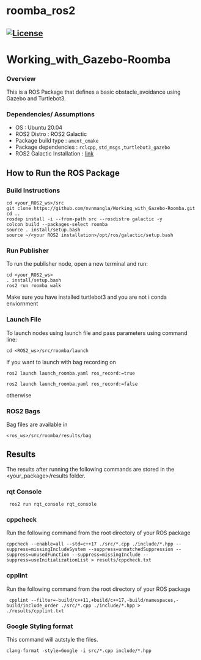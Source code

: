 # roomba_ros2
[![License](https://img.shields.io/badge/License-Apache%202.0-blue.svg)](https://opensource.org/licenses/Apache-2.0)
---
# Working_with_Gazebo-Roomba

### Overview

This is a ROS Package that defines a basic obstacle_avoidance using Gazebo and Turtlebot3.

### Dependencies/ Assumptions
- OS : Ubuntu 20.04 
- ROS2 Distro : ROS2 Galactic
- Package build type : ```ament_cmake ```
- Package dependencies : ```rclcpp```, ```std_msgs``` ,```turtlebot3_gazebo```
- ROS2 Galactic Installation : [link](https://docs.ros.org/en/galactic/Installation/Ubuntu-Install-Debians.html)

## How to Run the ROS Package
### Build Instructions
```
cd <your_ROS2_ws>/src
git clone https://github.com/nvnmangla/Working_with_Gazebo-Roomba.git
cd ..   
rosdep install -i --from-path src --rosdistro galactic -y
colcon build --packages-select roomba
source . install/setup.bash
source ~/<your ROS2 installation>/opt/ros/galactic/setup.bash
```

### Run Publisher
To run the publisher node, open a new terminal and run:
```
cd <your_ROS2_ws>
. install/setup.bash
ros2 run roomba walk
```
Make sure you have  installed turtlebot3 and you are not i conda enviornment 

### Launch File
To launch nodes using launch file and pass parameters using command line:
```
cd <ROS2_ws>/src/roomba/launch
```
If you want to launch with bag recording on
```
ros2 launch launch_roomba.yaml ros_record:=true 
```
```
ros2 launch launch_roomba.yaml ros_record:=false 
```
otherwise
### ROS2 Bags
Bag files are available in
```
<ros_ws>/src/roomba/results/bag
```
## Results
The results after running the following commands are stored in the <your_package>/results folder.

### rqt Console
```
 ros2 run rqt_console rqt_console

```
### cppcheck
Run the following command from the root directory of your ROS package
```
cppcheck --enable=all --std=c++17 ./src/*.cpp ./include/*.hpp --suppress=missingIncludeSystem --suppress=unmatchedSuppression --suppress=unusedFunction --suppress=missingInclude --suppress=useInitializationList > results/cppcheck.txt
```
### cpplint
Run the following command from the root directory of your ROS package
```
 cpplint --filter=-build/c++11,+build/c++17,-build/namespaces,-build/include_order ./src/*.cpp ./include/*.hpp > ./results/cpplint.txt
```
### Google Styling format
This command will autstyle the files.
```
clang-format -style=Google -i src/*.cpp include/*.hpp
```